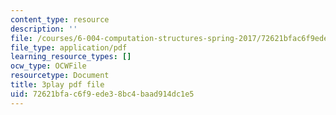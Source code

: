 ```yaml
---
content_type: resource
description: ''
file: /courses/6-004-computation-structures-spring-2017/72621bfac6f9ede38bc4baad914dc1e5_e8eEyYmLx98.pdf
file_type: application/pdf
learning_resource_types: []
ocw_type: OCWFile
resourcetype: Document
title: 3play pdf file
uid: 72621bfa-c6f9-ede3-8bc4-baad914dc1e5
---
```

